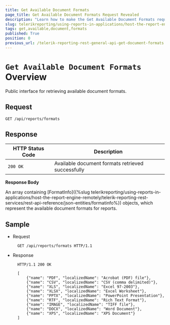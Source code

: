 ```yaml
---
title: Get Available Document Formats
page_title: Get Available Document Formats Request Revealed
description: "Learn how to make the Get Available Document Formats request to the Telerik Reporting REST Service and what response to expect."
slug: telerikreporting/using-reports-in-applications/host-the-report-engine-remotely/telerik-reporting-rest-services/rest-api-reference/general-api/get-available-document-formats
tags: get,available,document,formats
published: True
position: 0
previous_url: /telerik-reporting-rest-general-api-get-document-formats
---
```


# `Get Available Document Formats` Overview

Public interface for retrieving available document formats.

## Request

	GET /api/reports/formats

## Response

| HTTP Status Code | Description |
| ------ | ------ |
|`200 OK`|Available document formats retrieved successfully|

__Response Body__

An array containing [FormatInfo]({%slug telerikreporting/using-reports-in-applications/host-the-report-engine-remotely/telerik-reporting-rest-services/rest-api-reference/json-entities/formatinfo%}) objects, which represent the available document formats for reports.

## Sample

* Request

		GET /api/reports/formats HTTP/1.1

* Response

		HTTP/1.1 200 OK

		[
			{"name": "PDF", "localizedName": "Acrobat (PDF) file"},
			{"name": "CSV", "localizedName": "CSV (comma delimited)"},
			{"name": "XLS", "localizedName": "Excel 97-2003"},
			{"name": "XLSX", "localizedName": "Excel Worksheet"},
			{"name": "PPTX", "localizedName": "PowerPoint Presentation"},
			{"name": "RTF", "localizedName": "Rich Text Format"},
			{"name": "IMAGE", "localizedName": "TIFF file"},
			{"name": "DOCX", "localizedName": "Word Document"},
			{"name": "XPS", "localizedName": "XPS Document"}
		]
